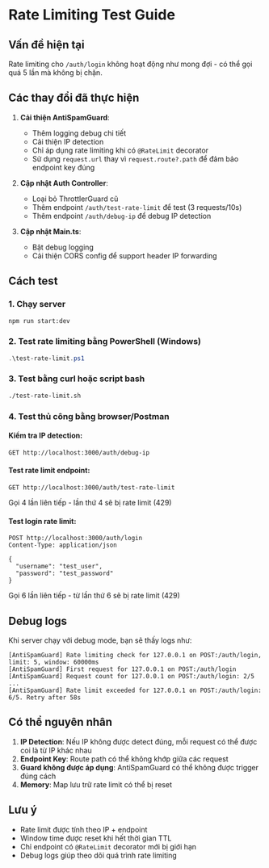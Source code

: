 # Rate Limiting Test Guide

## Vấn đề hiện tại
Rate limiting cho `/auth/login` không hoạt động như mong đợi - có thể gọi quá 5 lần mà không bị chặn.

## Các thay đổi đã thực hiện

1. **Cải thiện AntiSpamGuard**:
   - Thêm logging debug chi tiết
   - Cải thiện IP detection 
   - Chỉ áp dụng rate limiting khi có `@RateLimit` decorator
   - Sử dụng `request.url` thay vì `request.route?.path` để đảm bảo endpoint key đúng

2. **Cập nhật Auth Controller**:
   - Loại bỏ ThrottlerGuard cũ
   - Thêm endpoint `/auth/test-rate-limit` để test (3 requests/10s)
   - Thêm endpoint `/auth/debug-ip` để debug IP detection

3. **Cập nhật Main.ts**:
   - Bật debug logging
   - Cải thiện CORS config để support header IP forwarding

## Cách test

### 1. Chạy server
```bash
npm run start:dev
```

### 2. Test rate limiting bằng PowerShell (Windows)
```powershell
.\test-rate-limit.ps1
```

### 3. Test bằng curl hoặc script bash
```bash
./test-rate-limit.sh
```

### 4. Test thủ công bằng browser/Postman

#### Kiểm tra IP detection:
```
GET http://localhost:3000/auth/debug-ip
```

#### Test rate limit endpoint:
```
GET http://localhost:3000/auth/test-rate-limit
```
Gọi 4 lần liên tiếp - lần thứ 4 sẽ bị rate limit (429)

#### Test login rate limit:
```
POST http://localhost:3000/auth/login
Content-Type: application/json

{
  "username": "test_user",
  "password": "test_password"
}
```
Gọi 6 lần liên tiếp - từ lần thứ 6 sẽ bị rate limit (429)

## Debug logs

Khi server chạy với debug mode, bạn sẽ thấy logs như:
```
[AntiSpamGuard] Rate limiting check for 127.0.0.1 on POST:/auth/login, limit: 5, window: 60000ms
[AntiSpamGuard] First request for 127.0.0.1 on POST:/auth/login
[AntiSpamGuard] Request count for 127.0.0.1 on POST:/auth/login: 2/5
...
[AntiSpamGuard] Rate limit exceeded for 127.0.0.1 on POST:/auth/login: 6/5. Retry after 58s
```

## Có thể nguyên nhân

1. **IP Detection**: Nếu IP không được detect đúng, mỗi request có thể được coi là từ IP khác nhau
2. **Endpoint Key**: Route path có thể không khớp giữa các request
3. **Guard không được áp dụng**: AntiSpamGuard có thể không được trigger đúng cách
4. **Memory**: Map lưu trữ rate limit có thể bị reset

## Lưu ý

- Rate limit được tính theo IP + endpoint
- Window time được reset khi hết thời gian TTL
- Chỉ endpoint có `@RateLimit` decorator mới bị giới hạn
- Debug logs giúp theo dõi quá trình rate limiting
